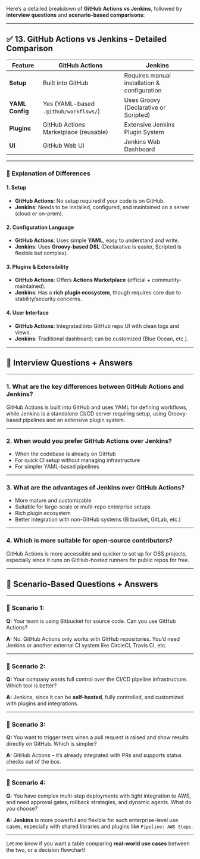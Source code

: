 Here’s a detailed breakdown of **GitHub Actions vs Jenkins**, followed by **interview questions** and **scenario-based comparisons**:

---

## ✅ 13. **GitHub Actions vs Jenkins – Detailed Comparison**

| **Feature**     | **GitHub Actions**                    | **Jenkins**                                  |
| --------------- | ------------------------------------- | -------------------------------------------- |
| **Setup**       | Built into GitHub                     | Requires manual installation & configuration |
| **YAML Config** | Yes (YAML-based `.github/workflows/`) | Uses Groovy (Declarative or Scripted)        |
| **Plugins**     | GitHub Actions Marketplace (reusable) | Extensive Jenkins Plugin System              |
| **UI**          | GitHub Web UI                         | Jenkins Web Dashboard                        |

---

### 🔹 Explanation of Differences

#### 1. **Setup**

* **GitHub Actions**: No setup required if your code is on GitHub.
* **Jenkins**: Needs to be installed, configured, and maintained on a server (cloud or on-prem).

#### 2. **Configuration Language**

* **GitHub Actions**: Uses simple **YAML**, easy to understand and write.
* **Jenkins**: Uses **Groovy-based DSL** (Declarative is easier, Scripted is flexible but complex).

#### 3. **Plugins & Extensibility**

* **GitHub Actions**: Offers **Actions Marketplace** (official + community-maintained).
* **Jenkins**: Has a **rich plugin ecosystem**, though requires care due to stability/security concerns.

#### 4. **User Interface**

* **GitHub Actions**: Integrated into GitHub repo UI with clean logs and views.
* **Jenkins**: Traditional dashboard; can be customized (Blue Ocean, etc.).

---

## 🎯 **Interview Questions + Answers**

---

### 1. **What are the key differences between GitHub Actions and Jenkins?**

GitHub Actions is built into GitHub and uses YAML for defining workflows, while Jenkins is a standalone CI/CD server requiring setup, using Groovy-based pipelines and an extensive plugin system.

---

### 2. **When would you prefer GitHub Actions over Jenkins?**

* When the codebase is already on GitHub
* For quick CI setup without managing infrastructure
* For simpler YAML-based pipelines

---

### 3. **What are the advantages of Jenkins over GitHub Actions?**

* More mature and customizable
* Suitable for large-scale or multi-repo enterprise setups
* Rich plugin ecosystem
* Better integration with non-GitHub systems (Bitbucket, GitLab, etc.)

---

### 4. **Which is more suitable for open-source contributors?**

GitHub Actions is more accessible and quicker to set up for OSS projects, especially since it runs on GitHub-hosted runners for public repos for free.

---

## 🧩 **Scenario-Based Questions + Answers**

---

### 🔹 **Scenario 1:**

**Q:** Your team is using Bitbucket for source code. Can you use GitHub Actions?

**A:**
No. GitHub Actions only works with GitHub repositories. You’d need Jenkins or another external CI system like CircleCI, Travis CI, etc.

---

### 🔹 **Scenario 2:**

**Q:** Your company wants full control over the CI/CD pipeline infrastructure. Which tool is better?

**A:**
Jenkins, since it can be **self-hosted**, fully controlled, and customized with plugins and integrations.

---

### 🔹 **Scenario 3:**

**Q:** You want to trigger tests when a pull request is raised and show results directly on GitHub. Which is simpler?

**A:**
GitHub Actions – it’s already integrated with PRs and supports status checks out of the box.

---

### 🔹 **Scenario 4:**

**Q:** You have complex multi-step deployments with tight integration to AWS, and need approval gates, rollback strategies, and dynamic agents. What do you choose?

**A:**
**Jenkins** is more powerful and flexible for such enterprise-level use cases, especially with shared libraries and plugins like `Pipeline: AWS Steps`.

---

Let me know if you want a table comparing **real-world use cases** between the two, or a decision flowchart!
